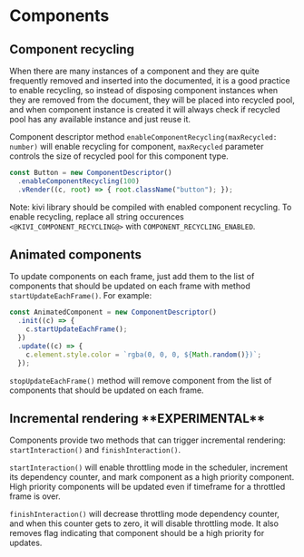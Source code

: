 # Components

## Component recycling

When there are many instances of a component and they are quite frequently removed and inserted into the documented, it
is a good practice to enable recycling, so instead of disposing component instances when they are removed from the
document, they will be placed into recycled pool, and when component instance is created it will always check if
recycled pool has any available instance and just reuse it.

Component descriptor method `enableComponentRecycling(maxRecycled: number)` will enable recycling for component,
`maxRecycled` parameter controls the size of recycled pool for this component type.

```ts
const Button = new ComponentDescriptor()
  .enableComponentRecycling(100)
  .vRender((c, root) => { root.className("button"); });
```

Note: kivi library should be compiled with enabled component recycling. To enable recycling, replace all string
occurences `<@KIVI_COMPONENT_RECYCLING@>` with `COMPONENT_RECYCLING_ENABLED`.

## Animated components

To update components on each frame, just add them to the list of components that should be updated on each frame with
method `startUpdateEachFrame()`. For example:

```ts
const AnimatedComponent = new ComponentDescriptor()
  .init((c) => {
    c.startUpdateEachFrame();
  })
  .update((c) => {
    c.element.style.color = `rgba(0, 0, 0, ${Math.random()})`;
  });
```

`stopUpdateEachFrame()` method will remove component from the list of components that should be updated on each frame.

## Incremental rendering \*\*EXPERIMENTAL\*\*

Components provide two methods that can trigger incremental rendering: `startInteraction()` and `finishInteraction()`.

`startInteraction()` will enable throttling mode in the scheduler, increment its dependency counter, and mark component
as a high priority component. High priority components will be updated even if timeframe for a throttled frame is over.

`finishInteraction()` will decrease throttling mode dependency counter, and when this counter gets to zero, it will
disable throttling mode. It also removes flag indicating that component should be a high priority for updates.
